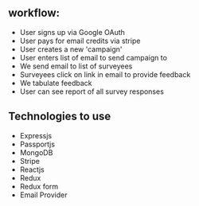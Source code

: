 ## workflow:
  - User signs up via Google OAuth
  - User pays for email credits via stripe
  - User creates a new 'campaign'
  - User enters list of email to send campaign to
  - We send email to list of surveyees
  - Surveyees click on link in email to provide feedback
  - We tabulate feedback
  - User can see report of all survey responses

## Technologies to use
  - Expressjs
  - Passportjs
  - MongoDB
  - Stripe
  - Reactjs
  - Redux
  - Redux form
  - Email Provider